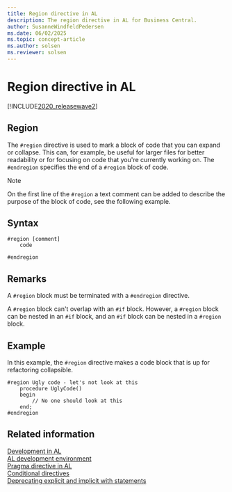 ```yaml
---
title: Region directive in AL
description: The region directive in AL for Business Central.
author: SusanneWindfeldPedersen
ms.date: 06/02/2025
ms.topic: concept-article
ms.author: solsen
ms.reviewer: solsen
---
```


# Region directive in AL

[!INCLUDE[2020_releasewave2](../../includes/2020_releasewave2.md)]

## Region

The `#region` directive is used to mark a block of code that you can expand or collapse. This can, for example, be useful for larger files for better readability or for focusing on code that you're currently working on. The `#endregion` specifies the end of a `#region` block of code. 

> [!NOTE]  
> On the first line of the `#region` a text comment can be added to describe the purpose of the block of code, see the following example.

## Syntax

```AL
#region [comment]
    code
```

```AL
#endregion
```

## Remarks

A `#region` block must be terminated with a `#endregion` directive.

A `#region` block can't overlap with an `#if` block. However, a `#region` block can be nested in an `#if` block, and an `#if` block can be nested in a `#region` block.

## Example

In this example, the `#region` directive makes a code block that is up for refactoring collapsible.

```AL
#region Ugly code - let's not look at this
    procedure UglyCode()
    begin
        // No one should look at this
    end;
#endregion
```

## Related information

[Development in AL](../devenv-dev-overview.md)  
[AL development environment](../devenv-reference-overview.md)  
[Pragma directive in AL](devenv-directive-pragma.md)  
[Conditional directives](devenv-directives-in-al.md#conditional-directives)  
[Deprecating explicit and implicit with statements](../devenv-deprecating-with-statements-overview.md)
